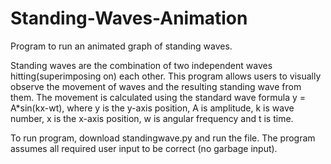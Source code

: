 # Standing-Waves-Animation
Program to run an animated graph of standing waves.

Standing waves are the combination of two independent waves hitting(superimposing on) each other. This program allows users
to visually observe the movement of waves and the resulting standing wave from them. The movement is calculated using the standard 
wave formula y = A*sin(kx-wt), where y is the y-axis position, A is amplitude, k is wave number, x is the x-axis position,
w is angular frequency and t is time.

To run program, download standingwave.py and run the file. The program assumes all required user input to be correct (no garbage input).
